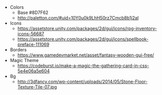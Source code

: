 * Colors
  * Base #8D7F62
  * http://paletton.com/#uid=10Y0u0k9LhH50rz7Cmcb8b1j2aI
* Icons
    * https://assetstore.unity.com/packages/2d/gui/icons/rpg-inventory-icons-56687
    * https://assetstore.unity.com/packages/2d/gui/icons/spellbook-preface-111069
* Borders
    * https://www.gamedevmarket.net/asset/fantasy-wooden-gui-free/
* Magic Theme
  * https://codeburst.io/make-a-magic-the-gathering-card-in-css-5e4e06a5e604
* Bg
  * http://3dfancy.com/wp-content/uploads/2014/05/Stone-Floor-Texture-Tile-07.jpg  


